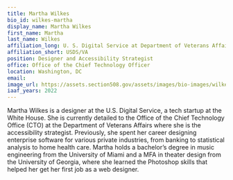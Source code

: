 ```yaml
---
title: Martha Wilkes
bio_id: wilkes-martha
display_name: Martha Wilkes
first_name: Martha
last_name: Wilkes
affiliation_long: U. S. Digital Service at Department of Veterans Affairs
affiliation_short: USDS/VA
position: Designer and Accessibility Strategist
office: Office of the Chief Technology Officer
location: Washington, DC
email: 
image_url: https://assets.section508.gov/assets/images/bio-images/wilkes-martha.jpg
iaaf_years: 2022
---
```

Martha Wilkes is a designer at the U.S. Digital Service, a tech startup at the White House. She is currently detailed to the Office of the Chief Technology Office (CTO) at the Department of Veterans Affairs where she is the accessibility strategist. Previously, she spent her career designing enterprise software for various private industries, from banking to statistical analysis to home health care. Martha holds a bachelor’s degree in music engineering from the University of Miami and a MFA in theater design from the University of Georgia, where she learned the Photoshop skills that helped her get her first job as a web designer.   